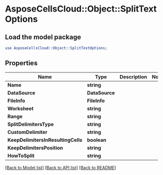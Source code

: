 # AsposeCellsCloud::Object::SplitTextOptions 

## Load the model package
```perl
use AsposeCellsCloud::Object::SplitTextOptions;
```

## Properties
Name | Type | Description | Notes
------------ | ------------- | ------------- | -------------
**Name** | **string** |  |
**DataSource** | **DataSource** |  |
**FileInfo** | **FileInfo** |  |
**Worksheet** | **string** |  |
**Range** | **string** |  |
**SplitDelimitersType** | **string** |  |
**CustomDelimiter** | **string** |  |
**KeepDelimitersInResultingCells** | **boolean** |  |
**KeepDelimitersPosition** | **string** |  |
**HowToSplit** | **string** |  |  

[[Back to Model list]](../README.md#documentation-for-models) [[Back to API list]](../README.md#documentation-for-api-endpoints) [[Back to README]](../README.md)

